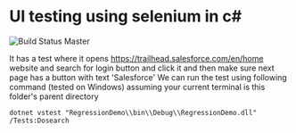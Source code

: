 # UI testing using selenium in c#
![Build Status Master](https://dev.azure.com/balindersingh10/Regression/_apis/build/status/balindersingh.automated-testing?branchName=master)

It has a test where it opens https://trailhead.salesforce.com/en/home website and search for login button and click it and then make sure next page has a button with text 'Salesforce'
We can run the test using following command (tested on Windows) assuming your current terminal is this folder's parent directory
```
dotnet vstest "RegressionDemo\\bin\\Debug\\RegressionDemo.dll" /Tests:Dosearch
```
